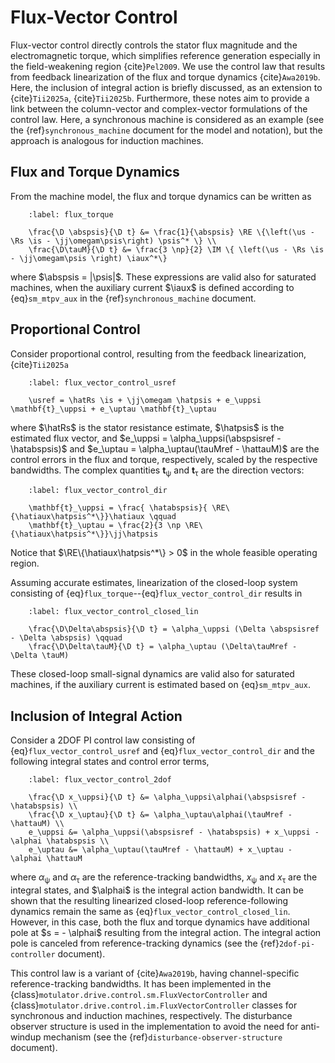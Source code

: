 # Flux-Vector Control

Flux-vector control directly controls the stator flux magnitude and the electromagnetic torque, which simplifies reference generation especially in the field-weakening region {cite}`Pel2009`. We use the control law that results from feedback linearization of the flux and torque dynamics {cite}`Awa2019b`. Here, the inclusion of integral action is briefly discussed, as an extension to {cite}`Tii2025a`, {cite}`Tii2025b`. Furthermore, these notes aim to provide a link between the column-vector and complex-vector formulations of the control law. Here, a synchronous machine is considered as an example (see the {ref}`synchronous_machine` document for the model and notation), but the approach is analogous for induction machines.

## Flux and Torque Dynamics

From the machine model, the flux and torque dynamics can be written as

```{math}
    :label: flux_torque

    \frac{\D \abspsis}{\D t} &= \frac{1}{\abspsis} \RE \{\left(\us - \Rs \is - \jj\omegam\psis\right) \psis^* \} \\
    \frac{\D\tauM}{\D t} &= \frac{3 \np}{2} \IM \{ \left(\us - \Rs \is - \jj\omegam\psis \right) \iaux^*\}
```

where $\abspsis = |\psis|$. These expressions are valid also for saturated machines, when the auxiliary current $\iaux$ is defined according to {eq}`sm_mtpv_aux` in the {ref}`synchronous_machine` document.

## Proportional Control

Consider proportional control, resulting from the feedback linearization, {cite}`Tii2025a`

```{math}
    :label: flux_vector_control_usref

    \usref = \hatRs \is + \jj\omegam \hatpsis + e_\uppsi \mathbf{t}_\uppsi + e_\uptau \mathbf{t}_\uptau
```

where $\hatRs$ is the stator resistance estimate, $\hatpsis$ is the estimated flux vector, and $e_\uppsi = \alpha_\uppsi(\abspsisref - \hatabspsis)$ and $e_\uptau = \alpha_\uptau(\tauMref - \hattauM)$ are the control errors in the flux and torque, respectively, scaled by the respective bandwidths. The complex quantities $\mathbf{t}_\uppsi$ and $\mathbf{t}_\uptau$ are the direction vectors:

```{math}
    :label: flux_vector_control_dir

    \mathbf{t}_\uppsi = \frac{ \hatabspsis}{ \RE\{\hatiaux\hatpsis^*\}}\hatiaux \qquad
    \mathbf{t}_\uptau = \frac{2}{3 \np \RE\{\hatiaux\hatpsis^*\}}\jj\hatpsis
```

Notice that $\RE\{\hatiaux\hatpsis^*\} > 0$ in the whole feasible operating region.

Assuming accurate estimates, linearization of the closed-loop system consisting of {eq}`flux_torque`--{eq}`flux_vector_control_dir` results in

```{math}
    :label: flux_vector_control_closed_lin

    \frac{\D\Delta\abspsis}{\D t} = \alpha_\uppsi (\Delta \abspsisref - \Delta \abspsis) \qquad
    \frac{\D\Delta\tauM}{\D t} = \alpha_\uptau (\Delta\tauMref - \Delta \tauM)
```

These closed-loop small-signal dynamics are valid also for saturated machines, if the auxiliary current is estimated based on {eq}`sm_mtpv_aux`.

## Inclusion of Integral Action

Consider a 2DOF PI control law consisting of {eq}`flux_vector_control_usref` and {eq}`flux_vector_control_dir` and the following integral states and control error terms,

```{math}
    :label: flux_vector_control_2dof

    \frac{\D x_\uppsi}{\D t} &= \alpha_\uppsi\alphai(\abspsisref - \hatabspsis) \\
    \frac{\D x_\uptau}{\D t} &= \alpha_\uptau\alphai(\tauMref - \hattauM) \\
    e_\uppsi &= \alpha_\uppsi(\abspsisref - \hatabspsis) + x_\uppsi - \alphai \hatabspsis \\
    e_\uptau &= \alpha_\uptau(\tauMref - \hattauM) + x_\uptau - \alphai \hattauM
```

where $\alpha_\uppsi$ and $\alpha_\uptau$ are the reference-tracking bandwidths, $x_\uppsi$ and $x_\uptau$ are the integral states, and $\alphai$ is the integral action bandwidth. It can be shown that the resulting linearized closed-loop reference-following dynamics remain the same as  {eq}`flux_vector_control_closed_lin`. However, in this case, both the flux and torque dynamics have additional pole at $s = - \alphai$ resulting from the integral action. The integral action pole is canceled from reference-tracking dynamics (see the {ref}`2dof-pi-controller` document).

This control law is a variant of {cite}`Awa2019b`, having channel-specific reference-tracking bandwidths. It has been implemented in the {class}`motulator.drive.control.sm.FluxVectorController` and {class}`motulator.drive.control.im.FluxVectorController` classes for synchronous and induction machines, respectively. The disturbance observer structure is used in the implementation to avoid the need for anti-windup mechanism (see the {ref}`disturbance-observer-structure` document).